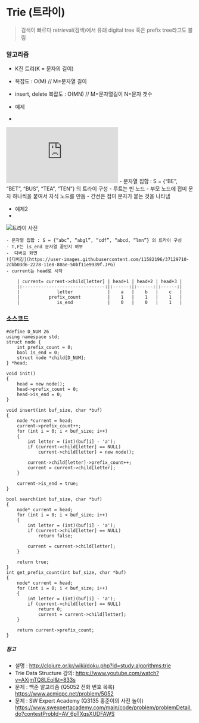 # Trie (트라이)
> 검색이 빠르다
> re*trie*val(검색)에서 유래
> digital tree 혹은 prefix tree라고도 불림

### 알고리즘
- K진 트리(K = 문자의 길이)
- 복잡도 : O(M) // M=문자열 길이
- insert, delete 복잡도 : O(MN) // M=문자열길이 N=문자 갯수

- 예제
-
 ![트라이](http://clojure.or.kr/wiki/lib/exe/fetch.php?w=200&tok=19f6b8&media=study:algorithms:trie1.png)
    - 문자열 집합 : S = {“BE”, “BET”, “BUS”, “TEA”, “TEN”} 의 트라이 구성 
    - 루트는 빈 노드
    - 부모 노드에 접미 문자 하나씩을 붙여서 자식 노드를 만듬
    - 간선은 접미 문자가 붙는 것을 나타냄

- 예제2
-
![트라이 사진](https://user-images.githubusercontent.com/11582196/37131110-d6eb8b68-227e-11e8-9a94-5cc122f37339.JPG)

    - 문자열 집합 : S = {“abc”, “abgl”, “cdf”, “abcd, “lmn”} 의 트라이 구성
    - T,F는 is_end 문자열 끝인지 여부
    -  디버깅 화면
    ![디버깅](https://user-images.githubusercontent.com/11582196/37129710-2cbb03d6-2278-11e8-80ae-50bf11e9939f.JPG)
    - current는 head로 시작 

        | current= current->child[letter] | head+1 | head+2 | head+3 |
        |:-------------------------------:|:------:|:------:|:------:|
        |              letter             |    a   |    b   |    c   |
        |           prefix_count          |    1   |    1   |    1   |
        |              is_end             |    0   |    0   |    1   |

### 소스코드
~~~
#define D_NUM 26
using namespace std;
struct node {
	int prefix_count = 0;
	bool is_end = 0;
	struct node *child[D_NUM];
} *head;

void init()
{
	head = new node();
	head->prefix_count = 0;
	head->is_end = 0;
}

void insert(int buf_size, char *buf)
{
	node *current = head;
	current->prefix_count++;
	for (int i = 0; i < buf_size; i++)
	{
		int letter = (int)(buf[i] - 'a');
		if (current->child[letter] == NULL)
			current->child[letter] = new node();
	
    	current->child[letter]->prefix_count++;
		current = current->child[letter];
	}

	current->is_end = true;
}

bool search(int buf_size, char *buf)
{
	node* current = head;
	for (int i = 0; i < buf_size; i++)
	{
		int letter = (int)(buf[i] - 'a');
		if (current->child[letter] == NULL)
			return false;

		current = current->child[letter];
	}

	return true;
}
int get_prefix_count(int buf_size, char *buf)
{
    node* current = head;
	for (int i = 0; i < buf_size; i++)
	{
		int letter = (int)(buf[i] - 'a');
		if (current->child[letter] == NULL)
			return 0;
    		current = current->child[letter];
	}

	return current->prefix_count;
}
~~~ 


##### 참고
- 설명 : <http://clojure.or.kr/wiki/doku.php?id=study:algorithms:trie>
- Trie Data Structure 강의: <https://www.youtube.com/watch?v=AXjmTQ8LEoI&t=833s> 
- 문제 : 백준 알고리즘 (Q5052 전화 번호 목록) <https://www.acmicpc.net/problem/5052>
- 문제 : SW Expert Academy (Q3135 홍준이의 사전 놀이) <https://www.swexpertacademy.com/main/code/problem/problemDetail.do?contestProbId=AV_6pTXqsXUDFAWS>
